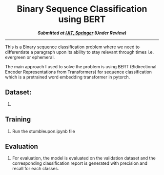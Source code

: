 <div align="center">
  
# Binary Sequence Classification using BERT
  
**_Submitted at [IJIT, Springer](https://www.springer.com/journal/41870) (Under Review)_**

</div align="center">

---

This is a Binary sequence classification problem where we need to differentiate
a paragraph upon its ability to stay relevant through times i.e. evergreen or ephemeral.

The main approach I used to solve the problem is using BERT (Bidirectional Encoder Representations from Transformers)
for sequence classification which is a pretrained word embedding transformer in pytorch.

## Dataset:

1. 


## Training
1. Run the stumbleupon.ipynb file

## Evaluation
1. For evaluation, the model is evaluated on the validation dataset and the corresponding 
classification report is generated with precision and recall for each classes.
